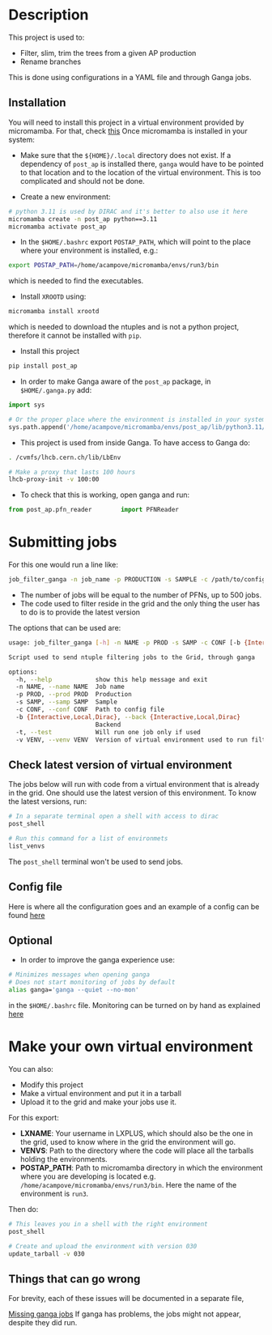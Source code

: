 # Description

This project is used to:

- Filter, slim, trim the trees from a given AP production
- Rename branches

This is done using configurations in a YAML file and through Ganga jobs.

## Installation

You will need to install this project in a virtual environment provided by micromamba. 
For that, check [this](https://mamba.readthedocs.io/en/latest/installation/micromamba-installation.html)
Once micromamba is installed in your system:

- Make sure that the `${HOME}/.local` directory does not exist. If a dependency
of `post_ap` is installed there, `ganga` would have to be pointed to that location and to
the location of the virtual environment. This is too complicated and should not be done.

- Create a new environment:

```bash
# python 3.11 is used by DIRAC and it's better to also use it here 
micromamba create -n post_ap python==3.11
micromamba activate post_ap
```

- In the `$HOME/.bashrc` export `POSTAP_PATH`, which will point to the place where your environment
is installed, e.g.:

```bash
export POSTAP_PATH=/home/acampove/micromamba/envs/run3/bin
```

which is needed to find the executables.

- Install `XROOTD` using:

```bash
micromamba install xrootd
```

which is needed to download the ntuples and is not a python project, therefore
it cannot be installed with `pip`.

- Install this project

```bash
pip install post_ap
```

- In order to make Ganga aware of the `post_ap` package, in `$HOME/.ganga.py` add:

```python
import sys

# Or the proper place where the environment is installed in your system
sys.path.append('/home/acampove/micromamba/envs/post_ap/lib/python3.11/site-packages')
```

- This project is used from inside Ganga. To have access to Ganga do:

```bash
. /cvmfs/lhcb.cern.ch/lib/LbEnv

# Make a proxy that lasts 100 hours
lhcb-proxy-init -v 100:00
```

- To check that this is working, open ganga and run:

```python
from post_ap.pfn_reader        import PFNReader
```

# Submitting jobs

For this one would run a line like:

```bash
job_filter_ganga -n job_name -p PRODUCTION -s SAMPLE -c /path/to/config/file.yaml -b BACKEND -v VERSION_OF_ENV 
```
- The number of jobs will be equal to the number of PFNs, up to 500 jobs.
- The code used to filter reside in the grid and the only thing the user has to do is to provide the latest version

The options that can be used are:

```bash
usage: job_filter_ganga [-h] -n NAME -p PROD -s SAMP -c CONF [-b {Interactive,Local,Dirac}] [-t] -v VENV

Script used to send ntuple filtering jobs to the Grid, through ganga

options:
  -h, --help            show this help message and exit
  -n NAME, --name NAME  Job name
  -p PROD, --prod PROD  Production
  -s SAMP, --samp SAMP  Sample
  -c CONF, --conf CONF  Path to config file
  -b {Interactive,Local,Dirac}, --back {Interactive,Local,Dirac}
                        Backend
  -t, --test            Will run one job only if used
  -v VENV, --venv VENV  Version of virtual environment used to run filtering
```

## Check latest version of virtual environment

The jobs below will run with code from a virtual environment that is already in the grid. One should use the
latest version of this environment. To know the latest versions, run:

```bash
# In a separate terminal open a shell with access to dirac
post_shell

# Run this command for a list of environmets
list_venvs
```

The `post_shell` terminal won't be used to send jobs.

## Config file

Here is where all the configuration goes and an example of a config can be found [here](https://github.com/acampove/config_files/blob/main/post_ap/v3.yaml)

## Optional

- In order to improve the ganga experience use: 

```bash
# Minimizes messages when opening ganga
# Does not start monitoring of jobs by default
alias ganga='ganga --quiet --no-mon'
```

in the `$HOME/.bashrc` file. Monitoring can be turned on by hand as explained [here](https://twiki.cern.ch/twiki/bin/viewauth/LHCb/FAQ/GangaLHCbFAQ#How_can_I_run_the_monitoring_loo)

# Make your own virtual environment

You can also:

- Modify this project
- Make a virtual environment and put it in a tarball
- Upload it to the grid and make your jobs use it.

For this export:

- **LXNAME**: Your username in LXPLUS, which should also be the one in the grid, 
used to know where in the grid the environment will go.
- **VENVS**: Path to the directory where the code will place all the tarballs holding the environments.
- **POSTAP_PATH**: Path to micromamba directory in which the environment where you are developing is located
e.g. `/home/acampove/micromamba/envs/run3/bin`. Here the name of the environment is `run3`.

Then do:

```bash
# This leaves you in a shell with the right environment
post_shell

# Create and upload the environment with version 030
update_tarball -v 030
```

## Things that can go wrong

For brevity, each of these issues will be documented in a separate file,

[Missing ganga jobs](doc/missing_jobs.md)
If ganga has problems, the jobs might not appear, despite they did run.

